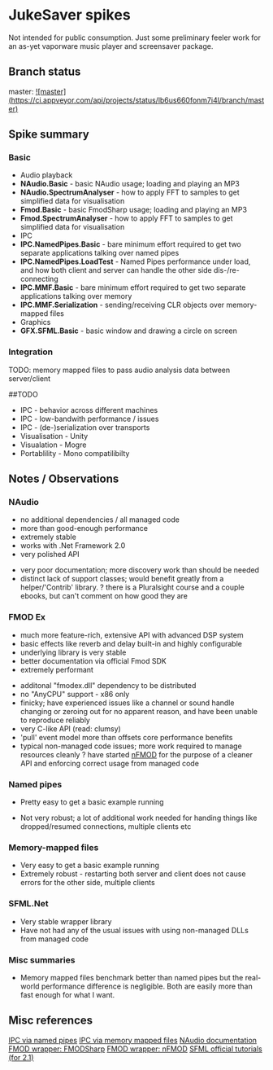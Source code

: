 # JukeSaver spikes

Not intended for public consumption. Just some preliminary feeler work for an as-yet vaporware music player and screensaver package.

## Branch status


master: [![master] (https://ci.appveyor.com/api/projects/status/lb6us660fonm7i4l/branch/master)](https://ci.appveyor.com/project/nathanchere/spike-jukesaver)

## Spike summary 

### Basic

* Audio playback
 * **NAudio.Basic** - basic NAudio usage; loading and playing an MP3
 * **NAudio.SpectrumAnalyser** - how to apply FFT to samples to get simplified data for visualisation
 * **Fmod.Basic** - basic FmodSharp usage; loading and playing an MP3
 * **Fmod.SpectrumAnalyser** - how to apply FFT to samples to get simplified data for visualisation
* IPC
 * **IPC.NamedPipes.Basic** - bare minimum effort required to get two separate applications talking over named pipes
 * **IPC.NamedPipes.LoadTest** - Named Pipes performance under load, and how both client and server can  handle the other side dis-/re-connecting
 * **IPC.MMF.Basic** - bare minimum effort required to get two separate applications talking over memory 
 * **IPC.MMF.Serialization** - sending/receiving CLR objects over memory-mapped files
* Graphics
 * **GFX.SFML.Basic** - basic window and drawing a circle on screen

### Integration

TODO: memory mapped files to pass audio analysis data between server/client

##TODO

* IPC - behavior across different machines
* IPC - low-bandwith performance / issues
* IPC - (de-)serialization over transports
* Visualisation - Unity
* Visualation - Mogre
* Portablility - Mono compatilibilty

## Notes / Observations

### NAudio

+ no additional dependencies / all managed code
+ more than good-enough performance
+ extremely stable
+ works with .Net Framework 2.0
+ very polished API
- very poor documentation; more discovery work than should be needed
- distinct lack of support classes; would benefit greatly from a helper/'Contrib' library.
? there is a Pluralsight course and a couple ebooks, but can't comment on how good they are

### FMOD Ex

+ much more feature-rich, extensive API with advanced DSP system
+ basic effects like reverb and delay built-in and highly configurable
+ underlying library is very stable
+ better documentation via official Fmod SDK
+ extremely performant
- additonal "fmodex.dll" dependency to be distributed
- no "AnyCPU" support - x86 only
- finicky; have experienced issues like a channel or sound handle changing or zeroing out for no apparent reason, and have been unable to reproduce reliably
- very C-like API (read: clumsy)
- 'pull' event model more than offsets core performance benefits
- typical non-managed code issues; more work required to manage resources cleanly
? have started [nFMOD](https://github.com/nathanchere/nFMOD) for the purpose of a cleaner API and enforcing correct usage from managed code

### Named pipes
+ Pretty easy to get a basic example running
- Not very robust; a lot of additional work needed for handing things like dropped/resumed connections, multiple clients etc 

### Memory-mapped files
+ Very easy to get a basic example running
+ Extremely robust - restarting both server and client does not cause errors for the other side, multiple clients 

### SFML.Net
+ Very stable wrapper library
+ Have not had any of the usual issues with using non-managed DLLs from managed code

### Misc summaries

* Memory mapped files benchmark better than named pipes but the real-world performance difference is negligible. Both are easily more than fast enough for what I want.

## Misc references

[IPC via named pipes](http://msdn.microsoft.com/en-us/library/bb546085(v=vs.110).aspx)
[IPC via memory mapped files](http://code.msdn.microsoft.com/windowsdesktop/Inter-process-communication-e96e94e7)
[NAudio documentation](http://naudio.codeplex.com/documentation)
[FMOD wrapper: FMODSharp](https://gitorious.org/fmodsharp)
[FMOD wrapper: nFMOD](https://github.com/nathanchere/nFMOD)
[SFML official tutorials (for 2.1)](http://www.sfml-dev.org/tutorials/2.1)
